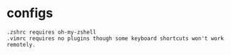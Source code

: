 # configs
    .zshrc requires oh-my-zshell
    .vimrc requires no plugins though some keyboard shortcuts won't work
    remotely.
